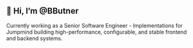 ## 👋 Hi, I’m @BButner

Currently working as a Senior Software Engineer - Implementations for Jumpmind building high-performance, configurable, and stable frontend and backend systems.
